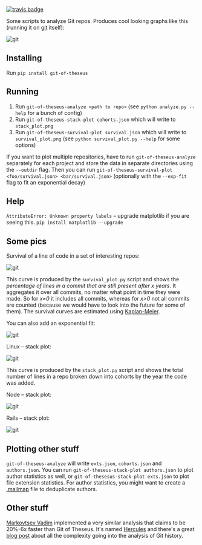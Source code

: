 [![travis badge](https://img.shields.io/travis/erikbern/git-of-theseus/master.svg?style=flat)](https://travis-ci.org/erikbern/git-of-theseus)

Some scripts to analyze Git repos. Produces cool looking graphs like this (running it on [git](https://github.com/git/git) itself):

![git](https://raw.githubusercontent.com/erikbern/git-of-theseus/master/pics/git-git.png)

Installing
----------

Run `pip install git-of-theseus`

Running
-------

1. Run `git-of-theseus-analyze <path to repo>` (see `python analyze.py --help` for a bunch of config)
1. Run `git-of-theseus-stack-plot cohorts.json` which will write to `stack_plot.png`
1. Run `git-of-theseus-survival-plot survival.json` which will write to `survival_plot.png` (see `python survival_plot.py --help` for some options)

If you want to plot multiple repositories, have to run `git-of-theseus-analyze` separately for each project and store the data in separate directories using the `--outdir` flag. Then you can run `git-of-theseus-survival-plot <foo/survival.json> <bar/survival.json>` (optionally with the `--exp-fit` flag to fit an exponential decay)

Help
----

`AttributeError: Unknown property labels` – upgrade matplotlib if you are seeing this. `pip install matplotlib --upgrade`
  
Some pics
---------

Survival of a line of code in a set of interesting repos:

![git](https://raw.githubusercontent.com/erikbern/git-of-theseus/master/pics/git-projects-survival.png)

This curve is produced by the `survival_plot.py` script and shows the *percentage of lines in a commit that are still present after x years*. It aggregates it over all commits, no matter what point in time they were made. So for *x=0* it includes all commits, whereas for *x>0* not all commits are counted (because we would have to look into the future for some of them). The survival curves are estimated using [Kaplan-Meier](https://en.wikipedia.org/wiki/Kaplan%E2%80%93Meier_estimator).

You can also add an exponential fit:

![git](https://raw.githubusercontent.com/erikbern/git-of-theseus/master/pics/git-projects-survival-exp-fit.png)

Linux – stack plot:

![git](https://raw.githubusercontent.com/erikbern/git-of-theseus/master/pics/git-linux.png)

This curve is produced by the `stack_plot.py` script and shows the total number of lines in a repo broken down into cohorts by the year the code was added.

Node – stack plot:

![git](https://raw.githubusercontent.com/erikbern/git-of-theseus/master/pics/git-node.png)

Rails – stack plot:

![git](https://raw.githubusercontent.com/erikbern/git-of-theseus/master/pics/git-rails.png)

Plotting other stuff
--------------------

`git-of-theseus-analyze` will write `exts.json`, `cohorts.json` and `authors.json`. You can run `git-of-theseus-stack-plot authors.json` to plot author statistics as well, or `git-of-thesesus-stack-plot exts.json` to plot file extension statistics. For author statistics, you might want to create a [.mailmap](https://git-scm.com/docs/git-check-mailmap) file to deduplicate authors.

Other stuff
-----------

[Markovtsev Vadim](https://twitter.com/tmarkhor) implemented a very similar analysis that claims to be 20%-6x faster than Git of Theseus. It's named [Hercules](https://github.com/src-d/hercules) and there's a great [blog post](https://blog.sourced.tech/post/hercules/) about all the complexity going into the analysis of Git history.
